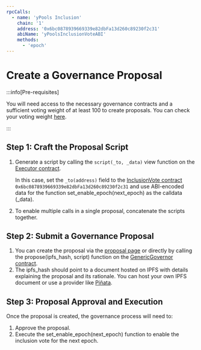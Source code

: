 ```yaml
---
rpcCalls:  
  - name: 'yPools Inclusion'
    chain: '1'
    address: '0x6bc0878939669339e82dbFa13d260c89230f2c31'
    abiName: 'yPoolsInclusionVoteABI'
    methods:  
      - 'epoch'
---
```

<!-- markdownlint-disable MD037 -->

# Create a Governance Proposal

:::info[Pre-requisites]

You will need access to the necessary governance contracts and a sufficient voting weight of at least 100 to create proposals. You can check your voting weight [here](https://etherscan.io/address/0x583019fF0f430721aDa9cfb4fac8F06cA104d0B4#readContract#F13).

:::

## Step 1: Craft the Proposal Script

1. Generate a script by calling the `script(_to, _data)` view function on the [Executor contract](https://etherscan.io/address/0x71258Ee726644f1D52d6A9F5E11C21d1E38c2bF1#readContract#F1).

   In this case, set the `_to(address)` field to the [InclusionVote contract](../../addresses/ypools-contracts.md#yeth-contract-addresses) `0x6bc0878939669339e82dbFa13d260c89230f2c31` and use ABI-encoded data for the function set_enable_epoch(next_epoch) as the calldata (_data).

   <AbiEncodingWidget defaultAbi='yPoolsInclusionVoteABI' defaultFunction='set_enable_epoch' functionArg='20'/>

2. To enable multiple calls in a single proposal, concatenate the scripts together.

## Step 2: Submit a Governance Proposal

1. You can create the proposal via the [proposal page](https://yeth.yearn.fi/propose) or directly by calling the propose(ipfs_hash, script) function on the [GenericGovernor contract](https://etherscan.io/address/0xB7a528CF6D36F736Fa678A629b98A427d43E5ba5).
2. The ipfs_hash should point to a document hosted on IPFS with details explaining the proposal and its rationale. You can host your own IPFS document or use a provider like [Piñata](https://pinata.cloud/).

## Step 3: Proposal Approval and Execution

Once the proposal is created, the governance process will need to:

1. Approve the proposal.
2. Execute the set_enable_epoch(next_epoch) function to enable the inclusion vote for the next epoch.
